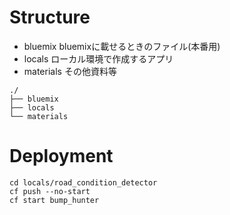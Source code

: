 # Structure
- bluemix
  bluemixに載せるときのファイル(本番用)
- locals
  ローカル環境で作成するアプリ
- materials
  その他資料等

```
./
├── bluemix
├── locals
└── materials
```

# Deployment
```
cd locals/road_condition_detector
cf push --no-start
cf start bump_hunter
```
